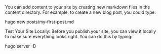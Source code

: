 You can add content to your site by creating new markdown files in the content directory. For example, to create a new blog post, you could type:

hugo new posts/my-first-post.md

Test Your Site Locally:
Before you publish your site, you can view it locally to make sure everything looks right. You can do this by typing:

hugo server -D
